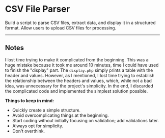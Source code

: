 # CSV File Parser

Build a script to parse CSV files, extract data, and display it in a structured format. Allow users to upload CSV files for processing.

---

## Notes

I lost time trying to make it complicated from the beginning. This was a huge mistake because it took me around 10 minutes, time I
could have used to finish the "display" part. The `display.php` simply prints a table with the header and values. However, as I
mentioned, I lost time trying to establish the relationship between the headers and values, which, while not a bad idea, was
unnecessary for the project's simplicity. In the end, I discarded the complicated code and implemented the simplest solution
possible.

**Things to keep in mind:**

* Quickly create a simple structure.
* Avoid overcomplicating things at the beginning.
* Start coding without initially focusing on validation; add validations later.
* Always opt for simplicity.
* Don't overthink.